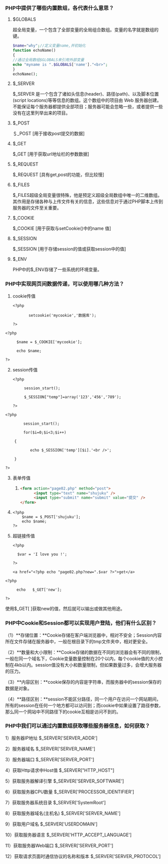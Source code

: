 ### PHP中提供了哪些内置数组，各代表什么意思？

1. $GLOBALS

   超全局变量，一个包含了全部变量的全局组合数组。变量的名字就是数组的键。

   ```php
   $name="why";//定义变量name,并初始化    
   function echoName()    
   {    
   //通过全局数组$GLOBALS来引用外部变量    
   echo "myname is ".$GLOBALS['name']."<br>";    
   }    
   echoName(); 
   ```

2. $_SERVER

   $_SERVER 是一个包含了诸如头信息(header)、路径(path)、以及脚本位置(script locations)等等信息的数组。这个数组中的项目由 Web 服务器创建。不能保证每个服务器都提供全部项目；服务器可能会忽略一些，或者提供一些没有在这里列举出来的项目。

3. $_POST

   ＄_POST [用于接收post提交的数据]

4. $_GET

   $_GET [用于获取url地址栏的参数数据]

5. $_REQUEST

   $_REQUEST [具有get,post的功能，但比较慢]

6. $_FILES

   $_FILES超级全局变量很特殊，他是预定义超级全局数组中唯一的二维数组。其作用是存储各种与上传文件有关的信息，这些信息对于通过PHP脚本上传到服务器的文件至关重要。

7. $_COOKIE

   $_COOKIE [用于获取与setCookie()中的name 值]

8. $_SESSION

   $_SESSION [用于存储session的值或获取session中的值]

9. $_ENV

   PHP中的$_ENV存储了一些系统的环境变量。

### PHP中实现网页间数据传递，可以使用哪几种方法？

1. cookie传值

   ```php+HTML
   <?php 
   
          setcookie('mycookie','数据库');
   
   ?>
   ```

   

```php+HTML
<?php

     $name = $_COOKIE['mycookie'];

     echo $name;

?>
```

2. session传值

   ```php+HTML
   <?php 
   
   		session_start();
   
   		$_SESSION["temp"]=array('123','456','789');
   
   ?>
   ```

   

```php+HTML
<?php 

		session_start();

		for($i=0;$i<3;$i++)

    {

           echo $_SESSION['temp'][$i].'<br />';

    }

?>
```

3. 表单传值

   1. ```html
      <form action="page02.php" method="post">
            <input type="text" name="shujuku" />
            <input type="submit" name="submit" value="提交" />
      </form>
      ```

1. ```php+HTML
   <?php 
       $name = $_POST['shujuku'];
       echo $name;
   ?>
   ```

4. 超链接传值

   ```php+HTML
   <?php 
   
     $var = 'I love you !';
   
   ?>
   
   <a href="<?php echo "page02.php?new=".$var ?>">get</a>
   ```


   

```php+HTML
<?php

     echo   $_GET['new'];

?>
```

使用$_GET[ ]获取new的值，然后就可以输出或做其他用途。

### PHP中Cookie和Session都可以实现用户登陆，他们有什么区别？

（1）**存储位置：**Cookie存储在客户端浏览器中，相对不安全；Session内容所在文件存储在服务器中，一般在根目录下的tmp文件夹中，相对更安全。

（2）**数量和大小限制：**Cookie存储的数据在不同的浏览器会有不同的限制，一般在同一个域名下，Cookie变量数量控制在20个以内，每个cookie值的大小控制在4kb以内。session值没有大小和数量限制，但如果数量过多，会增大服务器的压力。

（3）**内容区别：**cookie保存的内容是字符串，而服务器中的session保存的数据是对象。

（4）**路径区别：**session不能区分路径，同一个用户在访问一个网站期间，所有的session在任何一个地方都可以访问到；而cookie中如果设置了路径参数，那么同一个网站中不同路径下的cookie互相是访问不到的。

### PHP中我们可以通过内置数组获取哪些服务器信息，如何获取？

1）服务器IP地址 $_SERVER['SERVER_ADDR'] 

2）服务器域名 $_SERVER['SERVER_NAME'] 

3）服务器端口 $_SERVER['SERVER_PORT'] 

4）获取Http请求中Host值 $_SERVER["HTTP_HOST"] 

5）获取服务器解译引擎 $_SERVER['SERVER_SOFTWARE'] 

6）获取服务器CPU数量 $_SERVER['PROCESSOR_IDENTIFIER'] 

7）获取服务器系统目录 $_SERVER['SystemRoot'] 

8）获取服务器域名(主机名) $_SERVER['SERVER_NAME'] 

9）获取用户域名 $_SERVER['USERDOMAIN'] 

10）获取服务器语言 $_SERVER['HTTP_ACCEPT_LANGUAGE'] 

11）获取服务器Web端口 $_SERVER['SERVER_PORT'] 

12）获取请求页面时通信协议的名称和版本 $_SERVER['SERVER_PROTOCOL']





